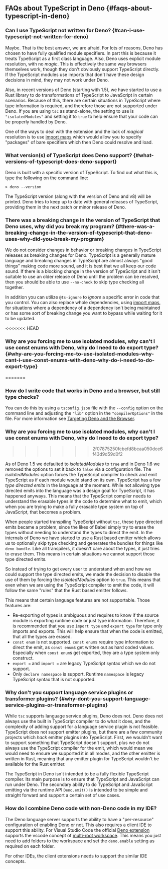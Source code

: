 ## FAQs about TypeScript in Deno {#faqs-about-typescript-in-deno}

### Can I use TypeScript not written for Deno? {#can-i-use-typescript-not-written-for-deno}

Maybe. That is the best answer, we are afraid. For lots of reasons, Deno has
chosen to have fully qualified module specifiers. In part this is because it
treats TypeScript as a first class language. Also, Deno uses explicit module
resolution, with no _magic_. This is effectively the same way browsers
themselves work, though they don't obviously support TypeScript directly. If the
TypeScript modules use imports that don't have these design decisions in mind,
they may not work under Deno.

Also, in recent versions of Deno (starting with 1.5), we have started to use a
Rust library to do transformations of TypeScript to JavaScript in certain
scenarios. Because of this, there are certain situations in TypeScript where
type information is required, and therefore those are not supported under Deno.
If you are using `tsc` as stand-alone, the setting to use is `"isolatedModules"`
and setting it to `true` to help ensure that your code can be properly handled
by Deno.

One of the ways to deal with the extension and the lack of _magical_ resolution
is to use [import maps](../linking_to_external_code/import_maps.md) which would
allow you to specify "packages" of bare specifiers which then Deno could resolve
and load.

### What version(s) of TypeScript does Deno support? {#what-versions-of-typescript-does-deno-support}

Deno is built with a specific version of TypeScript. To find out what this is,
type the following on the command line:

```shell
> deno --version
```

The TypeScript version (along with the version of Deno and v8) will be printed.
Deno tries to keep up to date with general releases of TypeScript, providing
them in the next patch or minor release of Deno.

### There was a breaking change in the version of TypeScript that Deno uses, why did you break my program? {#there-was-a-breaking-change-in-the-version-of-typescript-that-deno-uses-why-did-you-break-my-program}

We do not consider changes in behavior or breaking changes in TypeScript
releases as breaking changes for Deno. TypeScript is a generally mature language
and breaking changes in TypeScript are almost always "good things" making code
more sound, and it is best that we all keep our code sound. If there is a
blocking change in the version of TypeScript and it isn't suitable to use an
older release of Deno until the problem can be resolved, then you should be able
to use `--no-check` to skip type checking all together.

In addition you can utilize `@ts-ignore` to _ignore_ a specific error in code
that you control. You can also replace whole dependencies, using
[import maps](../linking_to_external_code/import_maps), for situations where a
dependency of a dependency isn't being maintained or has some sort of breaking
change you want to bypass while waiting for it to be updated.

<<<<<<< HEAD
### Why are you forcing me to use isolated modules, why can't I use const enums with Deno, why do I need to do export type? {#why-are-you-forcing-me-to-use-isolated-modules-why-cant-i-use-const-enums-with-deno-why-do-i-need-to-do-export-type}
=======
### How do I write code that works in Deno and a browser, but still type checks?

You can do this by using a `tsconfig.json` file with the `--config` option on
the command line and adjusting the `"lib"` option in the `"compilerOptions"` in
the file. For more information see
[Targeting Deno and the Browser](./configuration#targeting-deno-and-the-browser).

### Why are you forcing me to use isolated modules, why can't I use const enums with Deno, why do I need to do export type?
>>>>>>> 2f07875250fcbefd8bcaa050dce6f43d9d59d0f2

As of Deno 1.5 we defaulted to _isolatedModules_ to `true` and in Deno 1.6 we
removed the options to set it back to `false` via a configuration file. The
_isolatedModules_ option forces the TypeScript compiler to check and emit
TypeScript as if each module would stand on its own. TypeScript has a few _type
directed emits_ in the language at the moment. While not allowing type directed
emits into the language was a design goal for TypeScript, it has happened
anyways. This means that the TypeScript compiler needs to understand the
erasable types in the code to determine what to emit, which when you are trying
to make a fully erasable type system on top of JavaScript, that becomes a
problem.

When people started transpiling TypeScript without `tsc`, these type directed
emits became a problem, since the likes of Babel simply try to erase the types
without needing to understand the types to direct the emit. In the internals of
Deno we have started to use a Rust based emitter which allows us to optionally
skip type checking and generates the bundles for things like `deno bundle`. Like
all transpilers, it doesn't care about the types, it just tries to erase them.
This means in certain situations we cannot support those type directed emits.

So instead of trying to get every user to understand when and how we could
support the type directed emits, we made the decision to disable the use of them
by forcing the _isolatedModules_ option to `true`. This means that even when we
are using the TypeScript compiler to emit the code, it will follow the same
"rules" that the Rust based emitter follows.

This means that certain language features are not supportable. Those features
are:

- Re-exporting of types is ambiguous and requires to know if the source module
  is exporting runtime code or just type information. Therefore, it is
  recommended that you use `import type` and `export type` for type only imports
  and exports. This will help ensure that when the code is emitted, that all the
  types are erased.
- `const enum` is not supported. `const enum`s require type information to
  direct the emit, as `const enum`s get written out as hard coded values.
  Especially when `const enum`s get exported, they are a type system only
  construct.
- `export =` and `import =` are legacy TypeScript syntax which we do not
  support.
- Only `declare namespace` is support. Runtime `namespace` is legacy TypeScript
  syntax that is not supported.

### Why don't you support language service plugins or transformer plugins? {#why-dont-you-support-language-service-plugins-or-transformer-plugins}

While `tsc` supports language service plugins, Deno does not. Deno does not
always use the built in TypeScript compiler to do what it does, and the
complexity of adding support for a language service plugin is not feasible.
TypeScript does not support emitter plugins, but there are a few community
projects which _hack_ emitter plugins into TypeScript. First, we wouldn't want
to support something that TypeScript doesn't support, plus we do not always use
the TypeScript compiler for the emit, which would mean we would need to ensure
we supported it in all modes, and the other emitter is written in Rust, meaning
that any emitter plugin for TypeScript wouldn't be available for the Rust
emitter.

The TypeScript in Deno isn't intended to be a fully flexible TypeScript
compiler. Its main purpose is to ensure that TypeScript and JavaScript can run
under Deno. The secondary ability to do TypeScript and JavaScript emitting via
the runtime API `Deno.emit()` is intended to be simple and straight forward and
support a certain set of use cases.

### How do I combine Deno code with non-Deno code in my IDE?

The Deno language server supports the ability to have a "per-resource"
configuration of enabling Deno or not. This also requires a client IDE to
support this ability. For Visual Studio Code the official
[Deno extension](https://marketplace.visualstudio.com/items?itemName=denoland.vscode-deno)
supports the vscode concept of
[multi-root workspace](https://code.visualstudio.com/docs/editor/multi-root-workspaces).
This means you just need to add folders to the workspace and set the
`deno.enable` setting as required on each folder.

For other IDEs, the client extensions needs to support the similar IDE concepts.
